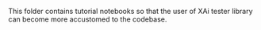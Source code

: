 This folder contains tutorial notebooks so that the user of XAi tester library can become more accustomed to the codebase.


